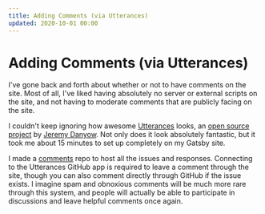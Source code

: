 ```yaml
---
title: Adding Comments (via Utterances)
updated: 2020-10-01 00:00
---
```


# Adding Comments (via Utterances)

I've gone back and forth about whether or not to have comments on the site. Most of all, I've liked having absolutely no server or external scripts on the site, and not having to moderate comments that are publicly facing on the site.

I couldn't keep ignoring how awesome [Utterances](https://utteranc.es/ "Utterances") looks, an [open source project](https://github.com/utterance/utterances "open source project") by [Jeremy Danyow](https://github.com/jdanyow "Jeremy Danyow"). Not only does it look absolutely fantastic, but it took me about 15 minutes to set up completely on my Gatsby site.

I made a [comments](https://github.com/arcestia/comments "comments") repo to host all the issues and responses. Connecting to the Utterances GitHub app is required to leave a comment through the site, though you can also comment directly through GitHub if the issue exists. I imagine spam and obnoxious comments will be much more rare through this system, and people will actually be able to participate in discussions and leave helpful comments once again.

